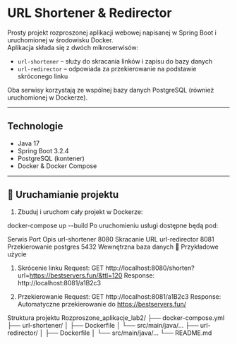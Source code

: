 # URL Shortener & Redirector

Prosty projekt rozproszonej aplikacji webowej napisanej w Spring Boot i uruchomionej w środowisku Docker.  
Aplikacja składa się z dwóch mikroserwisów:

- `url-shortener` – służy do skracania linków i zapisu do bazy danych
- `url-redirector` – odpowiada za przekierowanie na podstawie skróconego linku

Oba serwisy korzystają ze wspólnej bazy danych PostgreSQL (również uruchomionej w Dockerze).

---

## Technologie

- Java 17
- Spring Boot 3.2.4
- PostgreSQL (kontener)
- Docker & Docker Compose

---

## 🚀 Uruchamianie projektu

1. Zbuduj i uruchom cały projekt w Dockerze:

docker-compose up --build
Po uruchomieniu usługi dostępne będą pod:

Serwis	Port	Opis
url-shortener	8080	Skracanie URL
url-redirector	8081	Przekierowanie
postgres	5432	Wewnętrzna baza danych
📌 Przykładowe użycie
1. Skrócenie linku
Request:
GET http://localhost:8080/shorten?url=https://bestservers.fun/&ttl=120
Response:
http://localhost:8081/a1B2c3

2. Przekierowanie
Request:
GET http://localhost:8081/a1B2c3
Response:
Automatyczne przekierowanie do https://bestservers.fun/

Struktura projektu
Rozproszone_aplikacje_lab2/
├── docker-compose.yml
├── url-shortener/
│   ├── Dockerfile
│   └── src/main/java/...
├── url-redirector/
│   ├── Dockerfile
│   └── src/main/java/...
└── README.md
